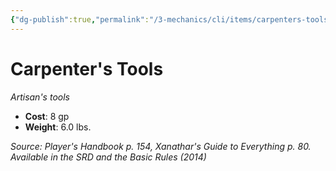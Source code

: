 ```yaml
---
{"dg-publish":true,"permalink":"/3-mechanics/cli/items/carpenters-tools/","tags":["ttrpg-cli/compendium/src/5e/phb","ttrpg-cli/item/gear/artisans-tools","ttrpg-cli/item/rarity/none"],"noteIcon":""}
---
```


# Carpenter's Tools
*Artisan's tools*  


- **Cost**: 8 gp
- **Weight**: 6.0 lbs.

*Source: Player's Handbook p. 154, Xanathar's Guide to Everything p. 80. Available in the <span title='Systems Reference Document (5.1)'>SRD</span> and the Basic Rules (2014)*